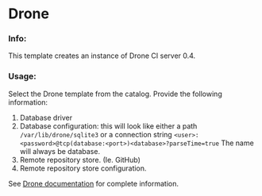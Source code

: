 # Drone

### Info:

This template creates an instance of Drone CI server 0.4.

### Usage:

Select the Drone template from the catalog. Provide the following information:

1. Database driver
2. Database configuration: this will look like either a path `/var/lib/drone/sqlite3` or a connection string `<user>:<password>@tcp(database:<port>)<database>?parseTime=true`
The name will always be database.
3. Remote repository store. (Ie. GitHub)
4. Remote repository store configuration.

See [Drone documentation](http://readme.drone.io/setup/overview/) for complete information.
